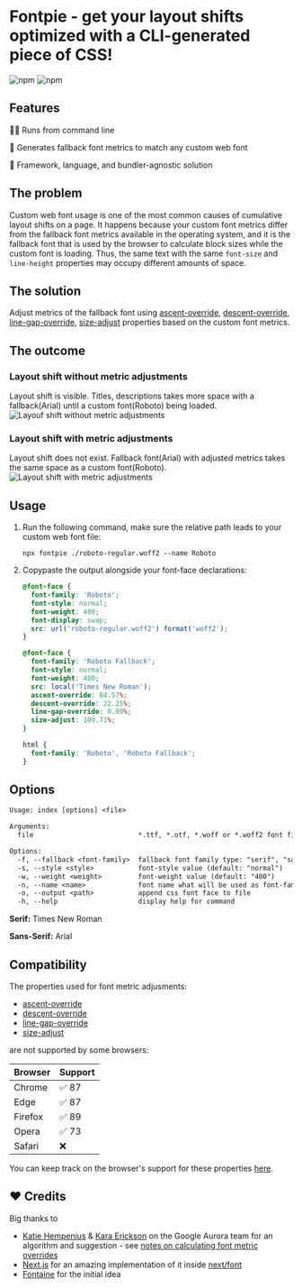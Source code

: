 # Fontpie - get your layout shifts optimized with a CLI-generated piece of CSS! 

![npm](https://img.shields.io/npm/v/fontpie) ![npm](https://img.shields.io/npm/dm/fontpie)

## Features

🏃‍♂️ Runs from command line

💪 Generates fallback font metrics to match any custom web font

🚀 Framework, language, and bundler-agnostic solution

## The problem

Custom web font usage is one of the most common causes of cumulative layout shifts on a page. It happens because your custom font metrics differ from the fallback font metrics available in the operating system, and it is the fallback font that is used by the browser to calculate block sizes while the custom font is loading. Thus, the same text with the same `font-size` and `line-height` properties may occupy different amounts of space.

## The solution

Adjust metrics of the fallback font using [ascent-override](https://developer.mozilla.org/en-US/docs/Web/CSS/@font-face/ascent-override), [descent-override](https://developer.mozilla.org/en-US/docs/Web/CSS/@font-face/descent-override), [line-gap-override](https://developer.mozilla.org/en-US/docs/Web/CSS/@font-face/line-gap-override), [size-adjust](https://developer.mozilla.org/en-US/docs/Web/CSS/@font-face/size-adjust) properties based on the custom font metrics.

## The outcome

### Layout shift without metric adjustments
Layout shift is visible. Titles, descriptions takes more space with a fallback(Arial) until a custom font(Roboto) being loaded.
![Layouf shift without metric adjustments](https://user-images.githubusercontent.com/2697570/200821005-f9a0f362-d7ce-4469-bc2d-c201e61d6e94.gif)

### Layout shift with metric adjustments
Layout shift does not exist. Fallback font(Arial) with adjusted metrics takes the same space as a custom font(Roboto). 
![Layout shift with metric adjustments](https://user-images.githubusercontent.com/2697570/200821351-db4081c0-433b-48c1-8507-17b15fe4bd92.gif)

## Usage

1. Run the following command, make sure the relative path leads to your custom web font file:

    ```
    npx fontpie ./roboto-regular.woff2 --name Roboto
    ```

2. Copypaste the output alongside your font-face declarations: 
 
    ```css
    @font-face {
      font-family: 'Roboto';
      font-style: normal;
      font-weight: 400;
      font-display: swap;
      src: url('roboto-regular.woff2') format('woff2');
    }

    @font-face {
      font-family: 'Roboto Fallback';
      font-style: normal;
      font-weight: 400;
      src: local('Times New Roman');
      ascent-override: 84.57%;
      descent-override: 22.25%;
      line-gap-override: 0.00%;
      size-adjust: 109.71%;
    }

    html {
      font-family: 'Roboto', 'Roboto Fallback';
    }
    ```

## Options

```txt
Usage: index [options] <file>

Arguments:
  file                          *.ttf, *.otf, *.woff or *.woff2 font file

Options:
  -f, --fallback <font-family>  fallback font family type: "serif", "sans-serif" or "mono" (default: "san-serif")
  -s, --style <style>           font-style value (default: "normal")
  -w, --weight <weight>         font-weight value (default: "400")
  -n, --name <name>             font name what will be used as font-family value, by default font filename
  -o, --output <path>           append css font face to file
  -h, --help                    display help for command
```

**Serif:** Times New Roman

**Sans-Serif:** Arial

## Compatibility

The properties used for font metric adjusments:
- [ascent-override](https://developer.mozilla.org/en-US/docs/Web/CSS/@font-face/ascent-override)
- [descent-override](https://developer.mozilla.org/en-US/docs/Web/CSS/@font-face/descent-override)
- [line-gap-override](https://developer.mozilla.org/en-US/docs/Web/CSS/@font-face/line-gap-override)
- [size-adjust](https://developer.mozilla.org/en-US/docs/Web/CSS/@font-face/size-adjust) 

are not supported by some browsers:

| Browser | Support  |
|---|---|
| Chrome  |   ✅ 87 |
| Edge  |  ✅ 87  |
| Firefox |  ✅ 89  |
| Opera |  ✅ 73  |
| Safari | ❌ |

You can keep track on the browser's support for these properties [here](https://caniuse.com/?search=ascent-override).


## ❤️ Credits

Big thanks to

- [Katie Hempenius](https://katiehempenius.com/) & [Kara Erickson](https://github.com/kara) on the Google Aurora team for an algorithm and suggestion - see [notes on calculating font metric overrides](https://docs.google.com/document/d/e/2PACX-1vRsazeNirATC7lIj2aErSHpK26hZ6dA9GsQ069GEbq5fyzXEhXbvByoftSfhG82aJXmrQ_sJCPBqcx_/pub)
- [Next.js](https://nextjs.org/) for an amazing implementation of it inside [next/font](https://nextjs.org/docs/basic-features/font-optimization)
- [Fontaine](https://github.com/unjs/fontaine) for the initial idea
